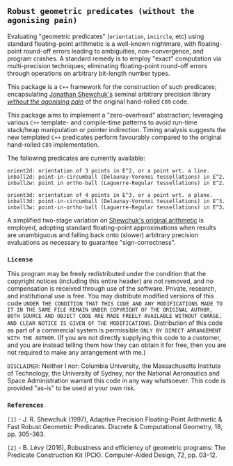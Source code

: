 ##  `Robust geometric predicates (without the agonising pain)`

Evaluating "geometric predicates" (`orientation`, `incircle`, etc) using standard floating-point arithmetic is a well-known nightmare, with floating-point round-off errors leading to ambiguities, non-convergence, and program crashes. A standard remedy is to employ "exact" computation via multi-precision techniques; eliminating floating-point round-off errors through operations on arbitrary bit-length number types.

This package is a `C++` framework for the construction of such predicates; encapsulating <a href=https://www.cs.cmu.edu/~quake/robust.html>Jonathan Shewchuk's</a> seminal arbitrary precision library <a href=https://dl.acm.org/doi/book/10.5555/865018>*without the agonising pain*</a> of the original hand-rolled `C89` code.

This package aims to implement a "zero-overhead" abstraction; leveraging various `C++` template- and compile-time patterns to avoid run-time stack/heap manipulation or pointer indirection. Timing analysis suggests the new templated `C++` predicates perform favourably compared to the original hand-rolled `C89` implementation. 

The following predicates are currently available:
````
orient2d: orientation of 3 points in E^2, or a point wrt. a line.
inball2d: point-in-circumball (Delaunay-Voronoi tessellations) in E^2. 
inball2w: point in ortho-ball (Laguerre-Regular tessellations) in E^2.

orient3d: orientation of 4 points in E^3, or a point wrt. a plane.
inball3d: point-in-circumball (Delaunay-Voronoi tessellations) in E^3.
inball3w: point-in-ortho-ball (Laguerre-Regular tessellations) in E^3.
````
A simplified two-stage variation on <a href=https://doi.org/10.1007/PL00009321>Shewchuk's original arithmetic</a> is employed, adopting standard floating-point approximations when results are unambiguous and falling back onto (slower) arbitrary precision evaluations as necessary to guarantee "sign-correctness". 

### `License`

This program may be freely redistributed under the condition that the copyright notices (including this entire header) are not removed, and no compensation is received through use of the software.  Private, research, and institutional use is free.  You may distribute modified versions of this code `UNDER THE CONDITION THAT THIS CODE AND ANY MODIFICATIONS MADE TO IT IN THE SAME FILE REMAIN UNDER COPYRIGHT OF THE ORIGINAL AUTHOR, BOTH SOURCE AND OBJECT CODE ARE MADE FREELY AVAILABLE WITHOUT CHARGE, AND CLEAR NOTICE IS GIVEN OF THE MODIFICATIONS`. Distribution of this code as part of a commercial system is permissible `ONLY BY DIRECT ARRANGEMENT WITH THE AUTHOR`. (If you are not directly supplying this code to a customer, and you are instead telling them how they can obtain it for free, then you are not required to make any arrangement with me.) 

`DISCLAIMER`:  Neither I nor: Columbia University, the Massachusetts Institute of Technology, the University of Sydney, nor the National Aeronautics and Space Administration warrant this code in any way whatsoever.  This code is provided "as-is" to be used at your own risk.

### `References`

`[1]` - J. R. Shewchuk (1997), Adaptive Precision Floating-Point Arithmetic & Fast Robust Geometric Predicates. Discrete & Computational Geometry, 18, pp. 305-363.

`[2]` - B. Lévy (2016), Robustness and efficiency of geometric programs: The Predicate Construction Kit (PCK). Computer-Aided Design, 72, pp. 03-12.
